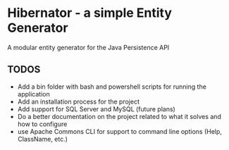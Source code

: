 # Hibernator - a simple Entity Generator 

A modular entity generator for the Java Persistence API 

## TODOS

 - Add a bin folder with bash and powershell scripts for running the application
 - Add an installation process for the project
 - Add support for SQL Server and MySQL (future plans)
 - Do a better documentation on the project related to what it solves and how to configure
 - use Apache Commons CLI for support to command line options (Help, ClassName, etc.) 
